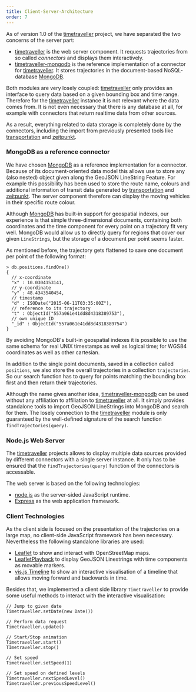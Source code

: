 ```yaml
---
title: Client-Server-Architecture
order: 7
---
```


As of version 1.0 of the [timetraveller](#source-code-timetraveller) project, we have separated the two concerns of the server part:

* [timetraveller](#source-code-timetraveller) is the web server component. It requests trajectories from so called *connectors* and displays them interactively.
* [timetraveller-mongodb](#source-code-timetraveller-mongodb) is the reference implementation of a connector for [timetraveller](#source-code-timetraveller). It stores trajectories in the document-based NoSQL-database [MongoDB](http://docs.mongodb.org/manual/applications/geospatial-indexes/).

Both modules are very losely coupled: [timetraveller](#source-code-timetraveller) only provides an interface to query data based on a given bounding box and time range. Therefore for the [timetraveller](#source-code-timetraveller) instance it is not relevant where the data comes from. It is not even necessary that there is any database at all, for example with connectors that return realtime data from other sources.

As a result, everything related to data storage is completely done by the connectors, including the import from previously presented tools like [transportation](#source-code-transportation) and [zeitpunkt](#source-code-zeitpunkt).

### MongoDB as a reference connector

We have chosen [MongoDB](http://docs.mongodb.org/manual/applications/geospatial-indexes/) as a reference implementation for a connector. Because of its document-oriented data model this allows use to store any (also nested) object given along the GeoJSON LineString Feature. For example this possibility has been used to store the route name, colours and additional information of transit data generated by [transportation](#source-code-transportation) and [zeitpunkt](#source-code-zeitpunkt). The server component therefore can display the moving vehicles in their specific route colour.

Although [MongoDB](http://docs.mongodb.org/manual/applications/geospatial-indexes/) has built-in support for geospatial indexes, our experience is that simple three-dimensional documents, containing both coordinates and the time component for every point on a trajectory fit very well. MongoDB would allow us to directly query for regions that cover our given `LineString`s, but the storage of a document per point seems faster.

As mentioned before, the trajectory gets flattened to save one document per point of the following format:

	> db.positions.findOne()
	{
	  // x-coordinate
	  "x" : 10.0304153141,
	  // y-coordinate
	  "y" : 48.4343540454,
	  // timestamp
	  "d" : ISODate("2015-06-11T03:35:00Z"),
	  // reference to its trajectory
	  "t" : ObjectId("557a061e41dd8d4318389753"),
	  // own unique ID
	  "_id" : ObjectId("557a061e41dd8d4318389754")
	}

By avoiding MongoDB's built-in geospatial indexes it is possible to use the same schema for real UNIX timestamps as well as logical time; for WGS84 coordinates as well as other cartesian.

In addition to the single point documents, saved in a collection called `positions`, we also store the overall trajectories in a collection `trajectories`. So our search function has to query for points matching the bounding box first and then return their trajectories.

Although the name gives another idea, [timetraveller-mongodb](#source-code-timetraveller-mongodb) can be used without any affiliation to affiliation to [timetraveller](#source-code-timetraveller) at all. It simply provides standalone tools to import GeoJSON LineStrings into MongoDB and search for them. The losely connection to the [timetraveller](#source-code-timetraveller) module is only guaranteed by the well-defined signature of the search function `findTrajectories(query)`.

### Node.js Web Server

The [timetraveller](#source-code-timetraveller) projects allows to display multiple data sources provided by different connectors with a single server instance. It only has to be ensured that the `findTrajectories(query)` function of the connectors is accessable.

The web server is based on the following technologies:

* [node.js](http://docs.mongodb.org/manual/applications/geospatial-indexes/) as the server-sided JavaScript runtime.
* [Express](http://expressjs.com/) as the web application framework.

### Client Technologies

As the client side is focused on the presentation of the trajectories on a large map, no client-side JavaScript framework has been necessary. Nevertheless the following standalone libraries are used:

* [Leaflet](http://leafletjs.com/) to show and interact with OpenStreetMap maps.
* [LeafletPlayback](#additional-repositories-leafletplayback) to display GeoJSON Linestrings with time components as movable markers.
* [vis.js Timeline](http://visjs.org/docs/timeline/) to show an interactive visualisation of a timeline that allows moving forward and backwards in time.

Besides that, we implemented a client side library `Timetraveller` to provide some useful methods to interact with the interactive visualisation:

	// Jump to given date
	Timetraveller.setDate(new Date())

	// Perform data request
	Timetraveller.update()

	// Start/Stop animation
	Timetraveller.start()
	TImetraveller.stop()

	// Set speed
	Timetraveller.setSpeed(1)

	// Set speed on defined levels
	Timetraveller.nextSpeedLevel()
	Timetraveller.previousSpeedLevel()

